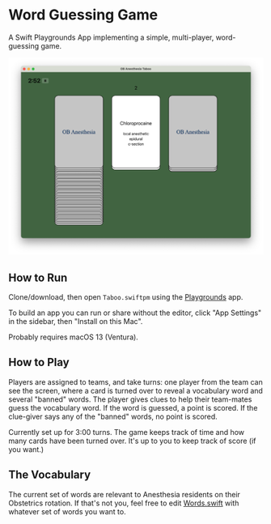 # Word Guessing Game

A Swift Playgrounds App implementing a simple, multi-player, word-guessing game.

![screenshot](screenshot.png)

## How to Run

Clone/download, then open `Taboo.swiftpm` using the [Playgrounds](https://apps.apple.com/us/app/swift-playgrounds/id1496833156?mt=12) app.

To build an app you can run or share without the editor, click "App Settings" in the sidebar, then
"Install on this Mac".

Probably requires macOS 13 (Ventura).

## How to Play

Players are assigned to teams, and take turns: one player from the team can see the screen,
where a card is turned over to reveal a vocabulary word and several "banned" words.
The player gives clues to help their team-mates guess the vocabulary word. If the word is guessed,
a point is scored. If the clue-giver says any of the "banned" words, no point is scored.

Currently set up for 3:00 turns. The game keeps track of time and how many cards have been turned
over. It's up to you to keep track of score (if you want.)

## The Vocabulary

The current set of words are relevant to Anesthesia residents on their Obstetrics rotation.
If that's not you, feel free to edit [Words.swift](Taboo.swiftpm/Words.swift) with
whatever set of words you want to.
